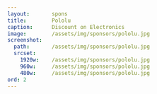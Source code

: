 ```yaml
---
layout:       spons
title:        Pololu
caption:      Discount on Electronics
image:        /assets/img/sponsors/pololu.jpg
screenshot:
  path:       /assets/img/sponsors/pololu.jpg
  srcset:
    1920w:    /assets/img/sponsors/pololu.jpg
    960w:     /assets/img/sponsors/pololu.jpg
    480w:     /assets/img/sponsors/pololu.jpg
ord: 2
---
```

